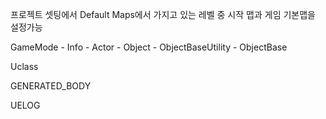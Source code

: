 프로젝트 셋팅에서 Default Maps에서 가지고 있는 레벨 중 시작 맵과 게임 기본맵을 설정가능 

GameMode - Info - Actor - Object - ObjectBaseUtility - ObjectBase 

Uclass

GENERATED_BODY

UELOG

